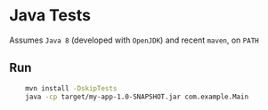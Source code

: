 # Java Tests

Assumes `Java 8` (developed with `OpenJDK`) and recent `maven`, on `PATH`

## Run

```bash
    mvn install -DskipTests
    java -cp target/my-app-1.0-SNAPSHOT.jar com.example.Main
```
